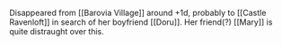 Disappeared from [[Barovia Village]] around +1d, probably to [[Castle Ravenloft]] in search of her boyfriend [[Doru]]. Her friend(?) [[Mary]] is quite distraught over this.